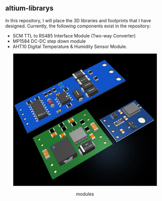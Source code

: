 ## altium-librarys

In this repository, I will place the 3D libraries and footprints that I have designed.
Currently, the following components exist in the repository:

- SCM TTL to RS485 Interface Module (Two-way Converter)
- MP1584 DC-DC step down module
- AHT10 Digital Temperature & Humidity Sensor Module.

<div align="center">
<img src="module/images/module.JPG" width="90%">
<p>modules</p>
</div>
